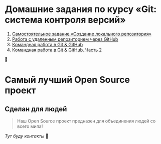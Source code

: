 # Домашние задания по курсу «Git: система контроля версий»

1. [Самостоятельное задание «Создание локального репозитория»](self/README.md)
1. [Работа с удаленным репозиторием через GitHub](remote/README.md)
1. [Командная работа в Git & GitHub](team/README.md) 
1. [Командная работа в Git & GitHub. Часть 2](team-2/README.md)

🎉
# Самый лучший Open Source проект

## Сделан для людей

> Наш Open Source проект предназен для объединения людей со всего мипа!


_Тут буду контакты_
🖖
